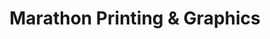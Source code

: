 ---
title: "Marathon Printing & Graphics"
url: /philadelphia/marathon-printing-and-graphics/
shop: copyshop
---
